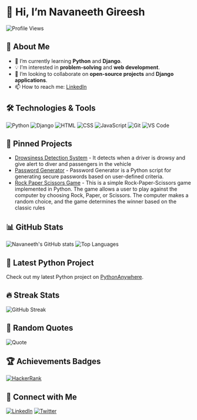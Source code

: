 # 👋 Hi, I’m Navaneeth Gireesh

![Profile Views](https://komarev.com/ghpvc/?username=Navaneeth-Gireesh&style=flat-square&color=blue)

## 👀 About Me

- 🌱 I’m currently learning **Python** and **Django**.
- 💡 I’m interested in **problem-solving** and **web development**.
- 💞️ I’m looking to collaborate on **open-source projects** and **Django applications**.
- 📫 How to reach me: [LinkedIn](https://www.linkedin.com/in/navaneeth2002)

## 🛠️ Technologies & Tools

![Python](https://img.shields.io/badge/-Python-333?style=flat&logo=python)
![Django](https://img.shields.io/badge/-Django-333?style=flat&logo=django)
![HTML](https://img.shields.io/badge/-HTML-333?style=flat&logo=html5)
![CSS](https://img.shields.io/badge/-CSS-333?style=flat&logo=css3)
![JavaScript](https://img.shields.io/badge/-JavaScript-333?style=flat&logo=javascript)
![Git](https://img.shields.io/badge/-Git-333?style=flat&logo=git)
![VS Code](https://img.shields.io/badge/-VS%20Code-333?style=flat&logo=visual-studio-code)

## 📌 Pinned Projects
- [Drowsiness Detection System](https://github.com/Navaneeth-Gireesh/Drowsiness_Detection_System) - It detects when a driver is drowsy and give alert to diver and passengers in the vehicle
- [Password Generator](https://github.com/Navaneeth-Gireesh/Password_Generator) - Password Generator is a Python script for generating secure passwords based on user-defined criteria.
- [Rock Paper Scissors Game](https://github.com/Navaneeth-Gireesh/Rock_Paper_Scissors_Game) - This is a simple Rock-Paper-Scissors game implemented in Python. The game allows a user to play against the computer by choosing Rock, Paper, or Scissors. The computer makes a random choice, and the game determines the winner based on the classic rules

## 📊 GitHub Stats

![Navaneeth's GitHub stats](https://github-readme-stats.vercel.app/api?username=Navaneeth-Gireesh&show_icons=true&theme=radical)
![Top Languages](https://github-readme-stats.vercel.app/api/top-langs/?username=Navaneeth-Gireesh&layout=compact&theme=radical)

## 📌 Latest Python Project

Check out my latest Python project on [PythonAnywhere](https://navaneethgireesh.pythonanywhere.com/).

## 🔥 Streak Stats
![GitHub Streak](https://github-readme-streak-stats.herokuapp.com/?user=Navaneeth-Gireesh&theme=radical)


## 💬 Random Quotes
![Quote](https://quotes-github-readme.vercel.app/api?type=horizontal&theme=radical)


## 🏆 Achievements Badges
[![HackerRank](https://img.shields.io/badge/-HackerRank-333?style=flat&logo=hackerrank)](https://www.hackerrank.com/navaneeth2002hi1)

## 🔗 Connect with Me

[![LinkedIn](https://img.shields.io/badge/LinkedIn-0077B5?style=flat&logo=linkedin&logoColor=white)](https://www.linkedin.com/in/navaneeth2002)
[![Twitter](https://img.shields.io/badge/Twitter-1DA1F2?style=flat&logo=twitter&logoColor=white)](https://x.com/tweet_nav_)
